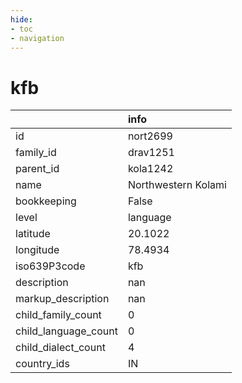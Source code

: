 ```yaml
---
hide:
- toc
- navigation
---
```

# kfb
|                      | info                |
|:---------------------|:--------------------|
| id                   | nort2699            |
| family_id            | drav1251            |
| parent_id            | kola1242            |
| name                 | Northwestern Kolami |
| bookkeeping          | False               |
| level                | language            |
| latitude             | 20.1022             |
| longitude            | 78.4934             |
| iso639P3code         | kfb                 |
| description          | nan                 |
| markup_description   | nan                 |
| child_family_count   | 0                   |
| child_language_count | 0                   |
| child_dialect_count  | 4                   |
| country_ids          | IN                  |